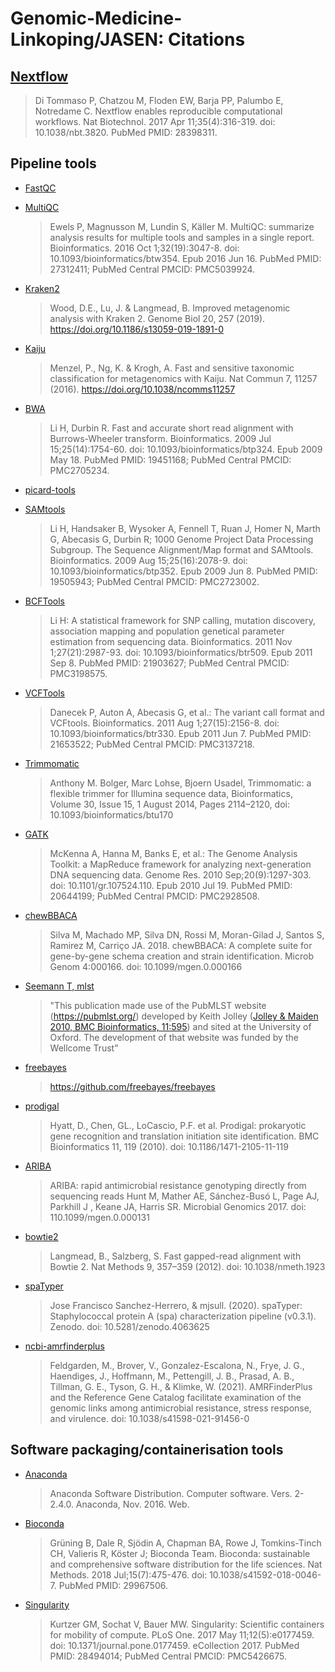 # Genomic-Medicine-Linkoping/JASEN: Citations

## [Nextflow](https://pubmed.ncbi.nlm.nih.gov/28398311/)

> Di Tommaso P, Chatzou M, Floden EW, Barja PP, Palumbo E, Notredame C. Nextflow enables reproducible computational workflows. Nat Biotechnol. 2017 Apr 11;35(4):316-319. doi: 10.1038/nbt.3820. PubMed PMID: 28398311.

## Pipeline tools

* [FastQC](https://www.bioinformatics.babraham.ac.uk/projects/fastqc/)

* [MultiQC](https://www.ncbi.nlm.nih.gov/pubmed/27312411/)
    > Ewels P, Magnusson M, Lundin S, Käller M. MultiQC: summarize analysis results for multiple tools and samples in a single report. Bioinformatics. 2016 Oct 1;32(19):3047-8. doi: 10.1093/bioinformatics/btw354. Epub 2016 Jun 16. PubMed PMID: 27312411; PubMed Central PMCID: PMC5039924.

* [Kraken2](https://genomebiology.biomedcentral.com/articles/10.1186/s13059-019-1891-0)
    > Wood, D.E., Lu, J. & Langmead, B. Improved metagenomic analysis with Kraken 2. Genome Biol 20, 257 (2019). https://doi.org/10.1186/s13059-019-1891-0

* [Kaiju](https://www.nature.com/articles/ncomms11257)
    > Menzel, P., Ng, K. & Krogh, A. Fast and sensitive taxonomic classification for metagenomics with Kaiju. Nat Commun 7, 11257 (2016). https://doi.org/10.1038/ncomms11257

* [BWA](https://www.ncbi.nlm.nih.gov/pubmed/19451168/)
    > Li H, Durbin R. Fast and accurate short read alignment with Burrows-Wheeler transform. Bioinformatics. 2009 Jul 15;25(14):1754-60. doi: 10.1093/bioinformatics/btp324. Epub 2009 May 18. PubMed PMID: 19451168; PubMed Central PMCID: PMC2705234.

* [picard-tools](http://broadinstitute.github.io/picard)

* [SAMtools](https://www.ncbi.nlm.nih.gov/pubmed/19505943/)
    > Li H, Handsaker B, Wysoker A, Fennell T, Ruan J, Homer N, Marth G, Abecasis G, Durbin R; 1000 Genome Project Data Processing Subgroup. The Sequence Alignment/Map format and SAMtools. Bioinformatics. 2009 Aug 15;25(16):2078-9. doi: 10.1093/bioinformatics/btp352. Epub 2009 Jun 8. PubMed PMID: 19505943; PubMed Central PMCID: PMC2723002.

* [BCFTools](https://pubmed.ncbi.nlm.nih.gov/21903627/)
    > Li H: A statistical framework for SNP calling, mutation discovery, association mapping and population genetical parameter estimation from sequencing data. Bioinformatics. 2011 Nov 1;27(21):2987-93. doi: 10.1093/bioinformatics/btr509. Epub 2011 Sep 8. PubMed PMID: 21903627; PubMed Central PMCID: PMC3198575.

* [VCFTools](https://pubmed.ncbi.nlm.nih.gov/21653522/)
    > Danecek P, Auton A, Abecasis G, et al.: The variant call format and VCFtools. Bioinformatics. 2011 Aug 1;27(15):2156-8. doi: 10.1093/bioinformatics/btr330. Epub 2011 Jun 7. PubMed PMID: 21653522; PubMed Central PMCID: PMC3137218.

* [Trimmomatic](https://academic.oup.com/bioinformatics/article/30/15/2114/2390096)
    > Anthony M. Bolger, Marc Lohse, Bjoern Usadel, Trimmomatic: a flexible trimmer for Illumina sequence data, Bioinformatics, Volume 30, Issue 15, 1 August 2014, Pages 2114–2120, doi: 10.1093/bioinformatics/btu170

* [GATK](https://pubmed.ncbi.nlm.nih.gov/20644199/)
    > McKenna A, Hanna M, Banks E, et al.: The Genome Analysis Toolkit: a MapReduce framework for analyzing next-generation DNA sequencing data. Genome Res. 2010 Sep;20(9):1297-303. doi: 10.1101/gr.107524.110. Epub 2010 Jul 19. PubMed PMID: 20644199; PubMed Central PMCID: PMC2928508.

* [chewBBACA](https://www.microbiologyresearch.org/content/journal/mgen/10.1099/mgen.0.000166)
    > Silva M, Machado MP, Silva DN, Rossi M, Moran-Gilad J, Santos S, Ramirez M, Carriço JA. 2018. chewBBACA: A complete suite for gene-by-gene schema creation and strain identification. Microb Genom 4:000166. doi: 10.1099/mgen.0.000166

* [Seemann T, mlst](https://github.com/tseemann/mlst)
    > "This publication made use of the PubMLST website (https://pubmlst.org/) developed by Keith Jolley ([Jolley & Maiden 2010, BMC Bioinformatics, 11:595](https://doi.org/10.1186/1471-2105-11-595)) and sited at the University of Oxford. The development of that website was funded by the Wellcome Trust"

* [freebayes](http://arxiv.org/abs/1207.3907)
    > https://github.com/freebayes/freebayes

* [prodigal](https://bmcbioinformatics.biomedcentral.com/articles/10.1186/1471-2105-11-119)
    > Hyatt, D., Chen, GL., LoCascio, P.F. et al. Prodigal: prokaryotic gene recognition and translation initiation site identification. BMC Bioinformatics 11, 119 (2010). doi: 10.1186/1471-2105-11-119

* [ARIBA](http://mgen.microbiologyresearch.org/content/journal/mgen/10.1099/mgen.0.000131)
    > ARIBA: rapid antimicrobial resistance genotyping directly from sequencing reads Hunt M, Mather AE, Sánchez-Busó L, Page AJ, Parkhill J , Keane JA, Harris SR. Microbial Genomics 2017. doi: 110.1099/mgen.0.000131

* [bowtie2](https://www.nature.com/articles/nmeth.1923)
    > Langmead, B., Salzberg, S. Fast gapped-read alignment with Bowtie 2. Nat Methods 9, 357–359 (2012). doi: 10.1038/nmeth.1923

* [spaTyper](https://github.com/HCGB-IGTP/spaTyper)
    > Jose Francisco Sanchez-Herrero, & mjsull. (2020). spaTyper: Staphylococcal protein A (spa) characterization pipeline (v0.3.1). Zenodo. doi: 10.5281/zenodo.4063625

* [ncbi-amrfinderplus](https://github.com/ncbi/amr)
    > Feldgarden, M., Brover, V., Gonzalez-Escalona, N., Frye, J. G., Haendiges, J., Hoffmann, M., Pettengill, J. B., Prasad, A. B., Tillman, G. E., Tyson, G. H., & Klimke, W. (2021). AMRFinderPlus and the Reference Gene Catalog facilitate examination of the genomic links among antimicrobial resistance, stress response, and virulence. doi: 10.1038/s41598-021-91456-0

## Software packaging/containerisation tools

* [Anaconda](https://anaconda.com)
    > Anaconda Software Distribution. Computer software. Vers. 2-2.4.0. Anaconda, Nov. 2016. Web.

* [Bioconda](https://pubmed.ncbi.nlm.nih.gov/29967506/)
    > Grüning B, Dale R, Sjödin A, Chapman BA, Rowe J, Tomkins-Tinch CH, Valieris R, Köster J; Bioconda Team. Bioconda: sustainable and comprehensive software distribution for the life sciences. Nat Methods. 2018 Jul;15(7):475-476. doi: 10.1038/s41592-018-0046-7. PubMed PMID: 29967506.

* [Singularity](https://pubmed.ncbi.nlm.nih.gov/28494014/)
    > Kurtzer GM, Sochat V, Bauer MW. Singularity: Scientific containers for mobility of compute. PLoS One. 2017 May 11;12(5):e0177459. doi: 10.1371/journal.pone.0177459. eCollection 2017. PubMed PMID: 28494014; PubMed Central PMCID: PMC5426675.
